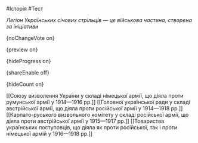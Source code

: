 #Історія #Тест

*Легіон Українських січових стрільців — це військова частина, створена за ініціативи*

{noChangeVote on}

{preview on}

{hideProgress on}

{shareEnable off}

{hideCount on}

[[Союзу визволення України у складі німецької армії, що діяла проти румунської армії у 1914—1916 рр.]]
[[Головної української ради у складі австрійської армії, що діяла проти російської армії у 1914—1918 рр.]]
[[Карпато-руського визвольного комітету у складі російської армії, що діяла проти австрійської армії у 1915—1917 рр.]]
[[Товариства українських поступовців, що діяла як проти російської, так і проти німецької армій у 1916—1918 рр.]]
